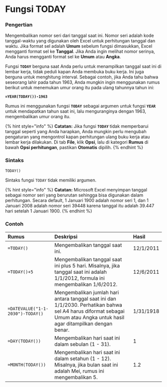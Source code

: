 # Fungsi TODAY

### Pengertian

Mengembalikan nomor seri dari tanggal saat ini. Nomor seri adalah kode tanggal-waktu yang digunakan oleh Excel untuk perhitungan tanggal dan waktu. Jika format sel adalah **Umum** sebelum fungsi dimasukkan, Excel mengganti format sel ke **Tanggal**. Jika Anda ingin melihat nomor serinya, Anda harus mengganti format sel ke **Umum** atau **Angka**.

Fungsi **`TODAY`** berguna saat Anda perlu untuk menampilkan tanggal saat ini di lembar kerja, tidak peduli kapan Anda membuka buku kerja. Ini juga berguna untuk menghitung interval. Sebagai contoh, jika Anda tahu bahwa seseorang lahir pada tahun 1963, Anda mungkin ingin menggunakan rumus berikut untuk menemukan umur orang itu pada ulang tahunnya tahun ini:

**`=YEAR(TODAY())-1963`**

Rumus ini menggunakan fungsi **`TODAY`** sebagai argumen untuk fungsi **`YEAR`** untuk mendapatkan tahun saat ini, lalu menguranginya dengan 1963, mengembalikan umur orang itu.

{% hint style="info" %}
**Catatan:** Jika fungsi **`TODAY`** tidak memperbarui tanggal seperti yang Anda harapkan, Anda mungkin perlu mengubah pengaturan yang mengontrol kapan perhitungan ulang buku kerja atau lembar kerja dilakukan. Di tab **File**, klik **Opsi**, lalu di kategori **Rumus** di bawah **Opsi perhitungan**, pastikan **Otomatis** dipilih.
{% endhint %}

### Sintaks

`TODAY()`

Sintaks fungsi `TODAY` tidak memiliki argumen.

{% hint style="info" %}
**Catatan:** Microsoft Excel menyimpan tanggal sebagai nomor seri yang berurutan sehingga bisa digunakan dalam perhitungan. Secara default, 1 Januari 1900 adalah nomor seri 1, dan 1 Januari 2008 adalah nomor seri 39448 karena tanggal itu adalah 39.447 hari setelah 1 Januari 1900.
{% endhint %}

### Contoh

| **Rumus** | **Deskripsi** | **Hasil** |
| :--- | :--- | :--- |
| `=TODAY()` | Mengembalikan tanggal saat ini. | 12/1/2011 |
| `=TODAY()+5` | Mengembalikan tanggal saat ini plus 5 hari. Misalnya, jika tanggal saat ini adalah 1/1/2012, formula ini mengembalikan 1/6/2012. | 12/6/2011 |
| `=DATEVALUE("1-1-2030")-TODAY()` | Mengembalikan jumlah hari antara tanggal saat ini dan 1/1/2030. Perhatikan bahwa sel A4 harus diformat sebagai Umum atau Angka untuk hasil agar ditampilkan dengan benar. | 1/31/1918 |
| `=DAY(TODAY())` | Mengembalikan hari saat ini dalam sebulan \(1 - 31\). | 1 |
| `=MONTH(TODAY())` | Mengembalikan hari saat ini dalam setahun \(1 - 12\). Misalnya, jika bulan saat ini adalah Mei, rumus ini mengembalikan 5. | 1.2 |

